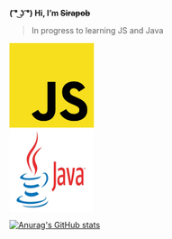 **( ͡° ͜ʖ ͡°) Hi,  I’m ~~Sirapob~~**
> In progress to learning JS and Java
<img src="JS.png" style="width:150px;height:150px;display:flex;">
<img src="Java.jpg" style="width:150px;height:150px;display:flex;">






[![Anurag's GitHub stats](https://github-readme-stats.vercel.app/api?username=fluffyhugger)](https://github.com/Sirapob/github-readme-stats)
